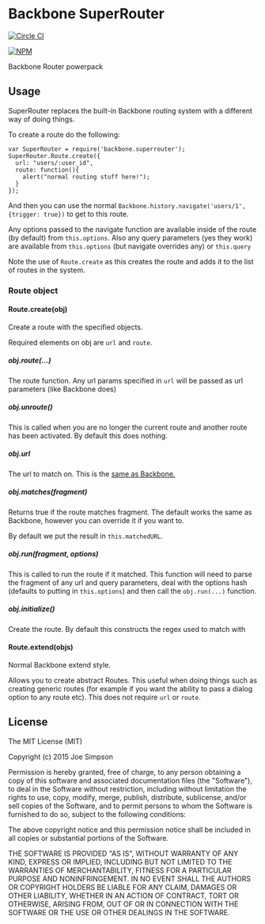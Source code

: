 # Backbone SuperRouter

[![Circle CI](https://circleci.com/gh/mypebble/backbone-superrouter.svg?style=svg)](https://circleci.com/gh/mypebble/backbone-superrouter)

[![NPM](https://nodei.co/npm/backbone.superrouter.png)](https://npmjs.org/package/backbone.superrouter)

Backbone Router powerpack

## Usage

SuperRouter replaces the built-in Backbone routing system with a different
way of doing things.

To create a route do the following:

    var SuperRouter = require('backbone.superrouter');
    SuperRouter.Route.create({
      url: "users/:user_id",
      route: function(){
        alert("normal routing stuff here!");
      }
    });

And then you can use the normal `Backbone.history.navigate('users/1', {trigger: true})`
to get to this route.

Any options passed to the navigate function are available inside of the route
(by default) from `this.options`. Also any query parameters (yes they work)
are available from `this.options` (but navigate overrides any) or `this.query`

Note the use of `Route.create` as this creates the route and adds it to the
list of routes in the system.

### Route object

#### Route.create(obj)

Create a route with the specified objects.

Required elements on obj are `url` and `route`.

##### obj.route(...)

The route function. Any url params specified in `url` will be passed as
url parameters (like Backbone does)

##### obj.unroute()

This is called when you are no longer the current route and another route
has been activated. By default this does nothing.

##### obj.url

The url to match on. This is the [same as Backbone.](http://backbonejs.org/#Router-routes)

##### obj.matches(fragment)

Returns true if the route matches fragment. The default works the same as
Backbone, however you can override it if you want to.

By default we put the result in `this.matchedURL`.

##### obj.run(fragment, options)

This is called to run the route if it matched. This function will need to
parse the fragment of any url and query parameters, deal with the
options hash (defaults to putting in `this.options`) and then call the
`obj.run(...)` function.

##### obj.initialize()

Create the route. By default this constructs the regex used to match with

#### Route.extend(objs)

Normal Backbone extend style.

Allows you to create abstract Routes. This useful when doing things such as
creating generic routes (for example if you want the ability to pass a dialog
option to any route etc). This does not require `url` or `route`.

## License

The MIT License (MIT)

Copyright (c) 2015 Joe Simpson

Permission is hereby granted, free of charge, to any person obtaining a copy
of this software and associated documentation files (the "Software"), to deal
in the Software without restriction, including without limitation the rights
to use, copy, modify, merge, publish, distribute, sublicense, and/or sell
copies of the Software, and to permit persons to whom the Software is
furnished to do so, subject to the following conditions:

The above copyright notice and this permission notice shall be included in all
copies or substantial portions of the Software.

THE SOFTWARE IS PROVIDED "AS IS", WITHOUT WARRANTY OF ANY KIND, EXPRESS OR
IMPLIED, INCLUDING BUT NOT LIMITED TO THE WARRANTIES OF MERCHANTABILITY,
FITNESS FOR A PARTICULAR PURPOSE AND NONINFRINGEMENT. IN NO EVENT SHALL THE
AUTHORS OR COPYRIGHT HOLDERS BE LIABLE FOR ANY CLAIM, DAMAGES OR OTHER
LIABILITY, WHETHER IN AN ACTION OF CONTRACT, TORT OR OTHERWISE, ARISING FROM,
OUT OF OR IN CONNECTION WITH THE SOFTWARE OR THE USE OR OTHER DEALINGS IN THE
SOFTWARE.
